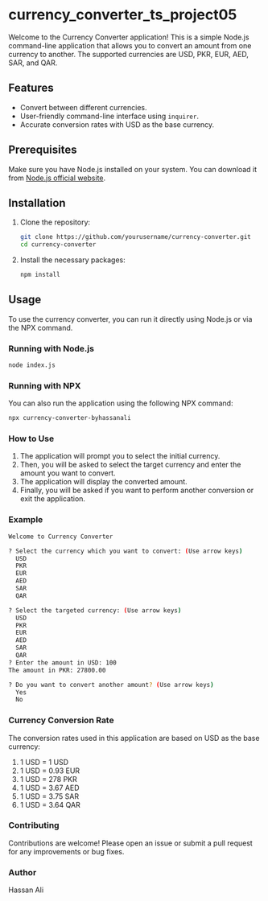 # currency_converter_ts_project05

Welcome to the Currency Converter application! This is a simple Node.js command-line application that allows you to convert an amount from one currency to another. The supported currencies are USD, PKR, EUR, AED, SAR, and QAR.

## Features

- Convert between different currencies.
- User-friendly command-line interface using `inquirer`.
- Accurate conversion rates with USD as the base currency.

## Prerequisites

Make sure you have Node.js installed on your system. You can download it from [Node.js official website](https://nodejs.org/).

## Installation

1. Clone the repository:

    ```bash
    git clone https://github.com/yourusername/currency-converter.git
    cd currency-converter
    ```

2. Install the necessary packages:

    ```bash
    npm install
    ```

## Usage

To use the currency converter, you can run it directly using Node.js or via the NPX command.

### Running with Node.js

```bash
node index.js
```

### Running with NPX

You can also run the application using the following NPX command:

```bash
npx currency-converter-byhassanali
```

### How to Use

1. The application will prompt you to select the initial currency.
2. Then, you will be asked to select the target currency and enter the amount you want to convert.
3. The application will display the converted amount.
4. Finally, you will be asked if you want to perform another conversion or exit the application.

### Example
```bash
Welcome to Currency Converter

? Select the currency which you want to convert: (Use arrow keys)
  USD
  PKR
  EUR
  AED
  SAR
  QAR
```

```bash
? Select the targeted currency: (Use arrow keys)
  USD
  PKR
  EUR
  AED
  SAR
  QAR
? Enter the amount in USD: 100
The amount in PKR: 27800.00

? Do you want to convert another amount? (Use arrow keys)
  Yes
  No
```

### Currency Conversion Rate
The conversion rates used in this application are based on USD as the base currency:

1. 1 USD = 1 USD
2. 1 USD = 0.93 EUR
3. 1 USD = 278 PKR
4. 1 USD = 3.67 AED
5. 1 USD = 3.75 SAR
6. 1 USD = 3.64 QAR

### Contributing 
Contributions are welcome! Please open an issue or submit a pull request for any improvements or bug fixes.

### Author
Hassan Ali

